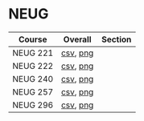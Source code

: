 # NEUG

| Course | Overall | Section |
| ------ | ------- | ------- |
| NEUG 221 | [csv](https://github.com/UCSD-Historical-Enrollment-Data/2024Winter/blob/main/overall/NEUG%20221.csv), [png](https://raw.githubusercontent.com/UCSD-Historical-Enrollment-Data/2024Winter/main/plot_overall/NEUG%20221.png) |  |
| NEUG 222 | [csv](https://github.com/UCSD-Historical-Enrollment-Data/2024Winter/blob/main/overall/NEUG%20222.csv), [png](https://raw.githubusercontent.com/UCSD-Historical-Enrollment-Data/2024Winter/main/plot_overall/NEUG%20222.png) |  |
| NEUG 240 | [csv](https://github.com/UCSD-Historical-Enrollment-Data/2024Winter/blob/main/overall/NEUG%20240.csv), [png](https://raw.githubusercontent.com/UCSD-Historical-Enrollment-Data/2024Winter/main/plot_overall/NEUG%20240.png) |  |
| NEUG 257 | [csv](https://github.com/UCSD-Historical-Enrollment-Data/2024Winter/blob/main/overall/NEUG%20257.csv), [png](https://raw.githubusercontent.com/UCSD-Historical-Enrollment-Data/2024Winter/main/plot_overall/NEUG%20257.png) |  |
| NEUG 296 | [csv](https://github.com/UCSD-Historical-Enrollment-Data/2024Winter/blob/main/overall/NEUG%20296.csv), [png](https://raw.githubusercontent.com/UCSD-Historical-Enrollment-Data/2024Winter/main/plot_overall/NEUG%20296.png) |  |
